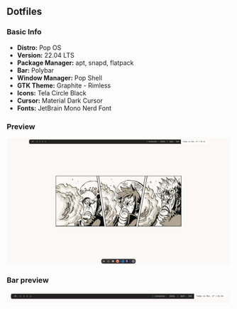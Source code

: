 ## Dotfiles

### Basic Info

- **Distro:** Pop OS
- **Version:** 22.04 LTS
- **Package Manager:** apt, snapd, flatpack
- **Bar:** Polybar
- **Window Manager:** Pop Shell
- **GTK Theme:** Graphite - Rimless
- **Icons:** Tela Circle Black
- **Cursor:** Material Dark Cursor
- **Fonts:** JetBrain Mono Nerd Font 

### Preview

![Preview](./images/Screenshot%20from%202025-10-27%2001-14-24.png)


### Bar preview

![Polybar Preview](./images/Screenshot%20from%202025-10-27%2001-18-48.png)


